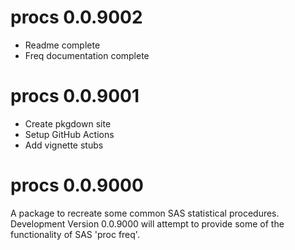 # procs 0.0.9002

* Readme complete
* Freq documentation complete

# procs 0.0.9001

* Create pkgdown site
* Setup GitHub Actions
* Add vignette stubs

# procs 0.0.9000

A package to recreate some common SAS statistical procedures. Development 
Version 0.0.9000 will attempt to provide some of the functionality 
of SAS 'proc freq'.


